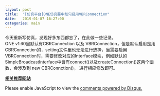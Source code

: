 ```yaml
---
layout: post
title:  "[仿真平台]ONE仿真器中如何启用VBRConnection"
date:   2019-01-07 16:27:00
categories: main
---
```


今天重新写仿真，发现好多东西都忘了，在此做一些记录。<br>
ONE v1.60里默认有CBRConnection 以及 VBRConnection，但是默认启用是用CBRConnection的，setting文件里也无法进行选择，当需要启用VBRConnection时，需要修改对应的Interface模块，例如默认的SimpleBroadcastInterface中含有connect()以及createConnection()这两个函数，会涉及到 new CBRConnction()。 进行相应修改即可。
<br>

[**相关推荐网站**](http://sparkandshine.net/en/the-one-use-notes-directory/)

<div id="disqus_thread"></div>
<script>

/**
*  RECOMMENDED CONFIGURATION VARIABLES: EDIT AND UNCOMMENT THE SECTION BELOW TO INSERT DYNAMIC VALUES FROM YOUR PLATFORM OR CMS.
*  LEARN WHY DEFINING THESE VARIABLES IS IMPORTANT: https://disqus.com/admin/universalcode/#configuration-variables*/
/*
var disqus_config = function () {
this.page.url = PAGE_URL;  // Replace PAGE_URL with your page's canonical URL variable
this.page.identifier = PAGE_IDENTIFIER; // Replace PAGE_IDENTIFIER with your page's unique identifier variable
};
*/
(function() { // DON'T EDIT BELOW THIS LINE
var d = document, s = d.createElement('script');
s.src = 'https://nathendrake.disqus.com/embed.js';
s.setAttribute('data-timestamp', +new Date());
(d.head || d.body).appendChild(s);
})();
</script>
<noscript>Please enable JavaScript to view the <a href="https://disqus.com/?ref_noscript">comments powered by Disqus.</a></noscript>

